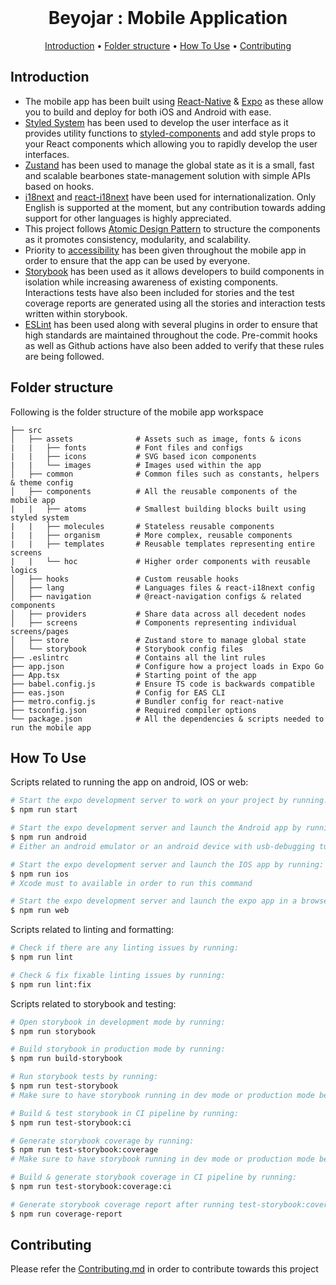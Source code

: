 <br>
<h1 align="center"> <b>Beyojar</b> : Mobile Application </h1>

<p align="center">
  <a href="#introduction">Introduction</a> •
  <a href="#folder-structure">Folder structure</a> •
  <a href="#how-to-use">How To Use</a> •
  <a href="#contributing">Contributing</a>
</p>

## Introduction

-   The mobile app has been built using [React-Native](https://reactnative.dev/) & [Expo](https://docs.expo.dev) as these allow you to build and deploy for both iOS and Android with ease.
-   [Styled System](https://styled-system.com/) has been used to develop the user interface as it provides utility functions to [styled-components](https://styled-components.com/) and add style props to your React components which allowing you to rapidly develop the user interfaces.
-   [Zustand](https://github.com/pmndrs/zustand) has been used to manage the global state as it is a small, fast and scalable bearbones state-management solution with simple APIs based on hooks.
-   [i18next](https://www.i18next.com) and [react-i18next](https://react.i18next.com) have been used for internationalization. Only English is supported at the moment, but any contribution towards adding support for other languages is highly appreciated.
-   This project follows [Atomic Design Pattern](https://atomicdesign.bradfrost.com/) to structure the components as it promotes consistency, modularity, and scalability.
-   Priority to [accessibility](https://www.a11yproject.com) has been given throughout the mobile app in order to ensure that the app can be used by everyone.
-   [Storybook](https://storybook.js.org) has been used as it allows developers to build components in isolation while increasing awareness of existing components. Interactions tests have also been included for stories and the test coverage reports are generated using all the stories and interaction tests written within storybook.
-   [ESLint](https://eslint.org/) has been used along with several plugins in order to ensure that high standards are maintained throughout the code. Pre-commit hooks as well as Github actions have also been added to verify that these rules are being followed.

## Folder structure

Following is the folder structure of the mobile app workspace

    ├── src
    │   ├── assets              # Assets such as image, fonts & icons
    |   |   ├── fonts           # Font files and configs
    |   |   ├── icons           # SVG based icon components
    |   |   └── images          # Images used within the app
    │   ├── common              # Common files such as constants, helpers & theme config
    │   ├── components          # All the reusable components of the mobile app
    |   |   ├── atoms           # Smallest building blocks built using styled system
    |   |   ├── molecules       # Stateless reusable components
    |   |   ├── organism        # More complex, reusable components
    |   |   ├── templates       # Reusable templates representing entire screens
    |   |   └── hoc             # Higher order components with reusable logics
    │   ├── hooks               # Custom reusable hooks
    │   ├── lang                # Languages files & react-i18next config
    │   ├── navigation          # @react-navigation configs & related components
    │   ├── providers           # Share data across all decedent nodes
    │   ├── screens             # Components representing individual screens/pages
    │   ├── store               # Zustand store to manage global state
    │   └── storybook           # Storybook config files
    ├── .eslintrc               # Contains all the lint rules
    ├── app.json                # Configure how a project loads in Expo Go
    ├── App.tsx                 # Starting point of the app
    ├── babel.config.js         # Ensure TS code is backwards compatible
    ├── eas.json                # Config for EAS CLI
    ├── metro.config.js         # Bundler config for react-native
    ├── tsconfig.json           # Required compiler options
    └── package.json            # All the dependencies & scripts needed to run the mobile app

## How To Use

Scripts related to running the app on android, IOS or web:

```bash
# Start the expo development server to work on your project by running:
$ npm run start

# Start the expo development server and launch the Android app by running:
$ npm run android
# Either an android emulator or an android device with usb-debugging turned on, must be available

# Start the expo development server and launch the IOS app by running:
$ npm run ios
# Xcode must to available in order to run this command

# Start the expo development server and launch the expo app in a browser by running:
$ npm run web
```

Scripts related to linting and formatting:

```bash
# Check if there are any linting issues by running:
$ npm run lint

# Check & fix fixable linting issues by running:
$ npm run lint:fix
```

Scripts related to storybook and testing:

```bash
# Open storybook in development mode by running:
$ npm run storybook

# Build storybook in production mode by running:
$ npm run build-storybook

# Run storybook tests by running:
$ npm run test-storybook
# Make sure to have storybook running in dev mode or production mode before running this command

# Build & test storybook in CI pipeline by running:
$ npm run test-storybook:ci

# Generate storybook coverage by running:
$ npm run test-storybook:coverage
# Make sure to have storybook running in dev mode or production mode before running this command

# Build & generate storybook coverage in CI pipeline by running:
$ npm run test-storybook:coverage:ci

# Generate storybook coverage report after running test-storybook:coverage:
$ npm run coverage-report
```

## Contributing

Please refer the [Contributing.md](../.github/CONTRIBUTING.md) in order to contribute towards this project
